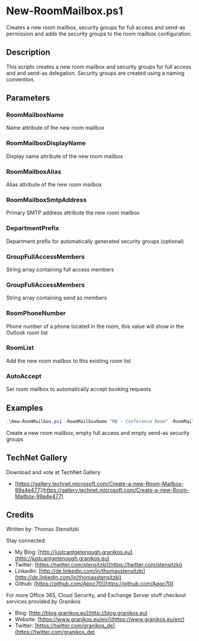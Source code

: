 # New-RoomMailbox.ps1

Creates a new room mailbox, security groups for full access and send-as permission and adds the security groups to the room mailbox configuration.

## Description

This scripts creates a new room mailbox and security groups for full access and and send-as delegation. Security groups are created using a naming convention.

## Parameters

### RoomMailboxName

Name attribute of the new room mailbox

### RoomMailboxDisplayName

Display name attribute of the new room mailbox

### RoomMailboxAlias

Alias attribute of the new room mailbox

### RoomMailboxSmtpAddress

Primary SMTP address attribute the new room mailbox

### DepartmentPrefix

Department prefix for automatically generated security groups (optional)

### GroupFullAccessMembers

String array containing full access members

### GroupFullAccessMembers

String array containing send as members

### RoomPhoneNumber

Phone number of a phone located in the room, this value will show in the Outlook room list

### RoomList

Add the new room mailbox to this existing room list

### AutoAccept

Set room mailbox to automatically accept booking requests

## Examples

``` PowerShell
.\New-RoomMailbox.ps1 -RoomMailboxName "MB - Conference Room" -RoomMailboxDisplayName "Board Conference Room" -RoomMailboxAlias "MB-ConferenceRoom" -RoomMailboxSmtpAddress "ConferenceRoom@mcsmemail.de" -DepartmentPrefix "C"
```

Create a new room mailbox, empty full access and empty send-as security groups

## TechNet Gallery

Download and vote at TechNet Gallery

* [https://gallery.technet.microsoft.com/Create-a-new-Room-Mailbox-99a4e477](https://gallery.technet.microsoft.com/Create-a-new-Room-Mailbox-99a4e477)

## Credits

Written by: Thomas Stensitzki

Stay connected:

* My Blog: [http://justcantgetenough.granikos.eu](http://justcantgetenough.granikos.eu)
* Twitter: [https://twitter.com/stensitzki](https://twitter.com/stensitzki)
* LinkedIn: [http://de.linkedin.com/in/thomasstensitzki](http://de.linkedin.com/in/thomasstensitzki)
* Github: [https://github.com/Apoc70](https://github.com/Apoc70)

For more Office 365, Cloud Security, and Exchange Server stuff checkout services provided by Granikos

* Blog: [http://blog.granikos.eu](http://blog.granikos.eu)
* Website: [https://www.granikos.eu/en/](https://www.granikos.eu/en/)
* Twitter: [https://twitter.com/granikos_de](https://twitter.com/granikos_de)